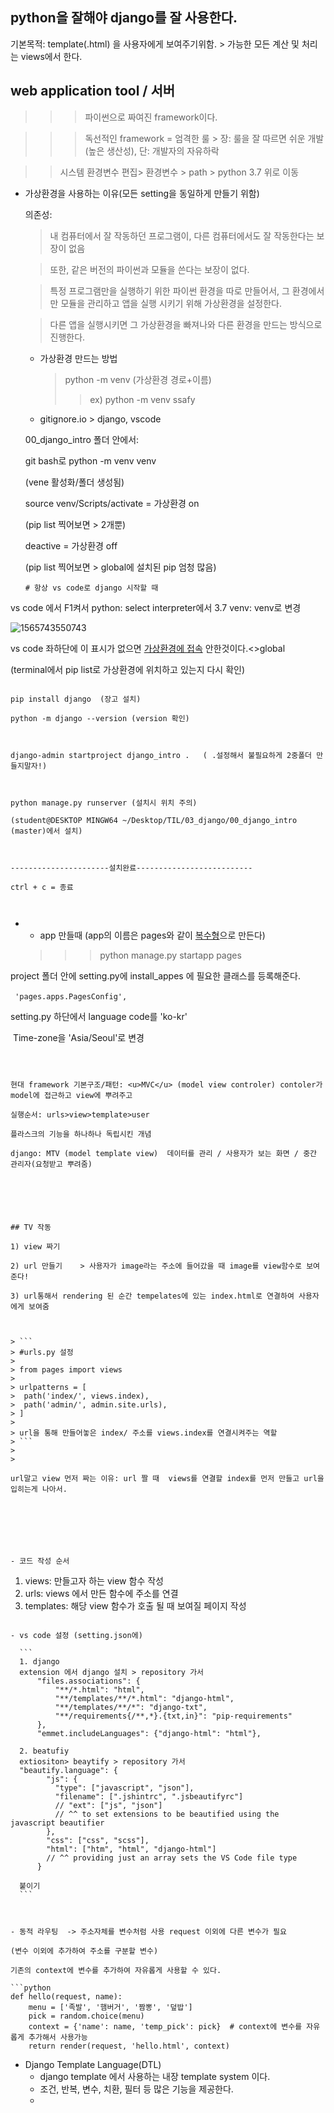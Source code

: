 ## python을 잘해야 django를 잘 사용한다.  

기본목적: template(.html) 을 사용자에게 보여주기위함. > 가능한 모든 계산 및 처리는 views에서 한다.

## web application tool / 서버

> > > 파이썬으로 짜여진  framework이다.

> > > 독선적인 framework = 엄격한 룰 > 장: 룰을 잘 따르면 쉬운 개발(높은 생산성), 단: 개발자의 자유하락 

> > 시스템 환경변수 편집> 환경변수 > path > python 3.7 위로 이동

- 가상환경을 사용하는 이유(모든 setting을 동일하게 만들기 위함)

  의존성: 

  > 내 컴퓨터에서 잘 작동하던 프로그램이, 다른 컴퓨터에서도 잘 작동한다는 보장이 없음

  > 또한, 같은 버전의 파이썬과 모듈을 쓴다는 보장이 없다.

  > 특정 프로그램만을 실행하기 위한 파이썬 환경을 따로 만들어서, 그 환경에서만 모듈을 관리하고 앱을 실행 시키기 위해 가상환경을 설정한다.

  > 다른 앱을 실행시키면 그 가상환경을 빠져나와 다른 환경을 만드는  방식으로 진행한다.

  - 가상환경 만드는 방법	

    > python -m venv (가상환경 경로+이름)
    >
    > > ex) python -m venv ssafy

  - gitignore.io > django, vscode

  00_django_intro 폴더 안에서: 

  git bash로 python -m venv venv

  (vene 활성화/폴더 생성됨)

  source venv/Scripts/activate   = 가상환경 on

  (pip list 찍어보면 > 2개뿐)

  deactive = 가상환경 off

  (pip list 찍어보면 > global에 설치된 pip 엄청 많음)

  

  ```
  # 항상 vs code로 django 시작할 때 
  
vs code 에서 F1켜서  python: select interpreter에서 3.7 venv: venv로 변경
  
![1565743550743](C:\Users\student\AppData\Roaming\Typora\typora-user-images\1565743550743.png)
  
  vs code 좌하단에 이 표시가 없으면 <u>가상환경에 접속</u> 안한것이다.<>global 
  
  (terminal에서 pip list로 가상환경에 위치하고 있는지 다시 확인)
  ```
  
  pip install django  (장고 설치)
  
  python -m django --version (version 확인)
  
  
  
  django-admin startproject django_intro .   ( .설정해서 불필요하게 2중폴더 만들지말자!)

  

  python manage.py runserver (설치시 위치 주의) 

  (student@DESKTOP MINGW64 ~/Desktop/TIL/03_django/00_django_intro (master)에서 설치)

  

  ----------------------설치완료--------------------------

  ctrl + c = 종료 

  

  ```
- - app 만들때 (app의 이름은 pages와 같이 <u>복수형</u>으로 만든다)
  
  > > > python manage.py startapp pages
  
project 폴더 안에 setting.py에 install_appes 에 필요한 클래스를 등록해준다.
  
​```
   'pages.apps.PagesConfig',
​```
  
setting.py 하단에서 language code를 'ko-kr'
  
​								Time-zone을 	'Asia/Seoul'로 변경
  ```

  

  현대 framework 기본구조/패턴: <u>MVC</u> (model view controler) contoler가 model에 접근하고 view에 뿌려주고  

  실행순서: urls>view>template>user 

  플라스크의 기능을 하나하나 독립시킨 개념

  django: MTV (model template view)  데이터를 관리 / 사용자가 보는 화면 / 중간 관리자(요청받고 뿌려줌)

  

  


## TV 작동

1) view 짜기

2) url 만들기    > 사용자가 image라는 주소에 들어갔을 때 image를 view함수로 보여준다!

3) url통해서 rendering 된 순간 tempelates에 있는 index.html로 연결하여 사용자에게 보여줌



> ```
> #urls.py 설정
> 
> from pages import views
> 
> urlpatterns = [
>  path('index/', views.index),
>  path('admin/', admin.site.urls),
> ]
> 
> url을 통해 만들어놓은 index/ 주소를 views.index를 연결시켜주는 역할
> ```
>
> 

url말고 view 먼저 짜는 이유: url 짤 때  views를 연결할 index를 먼저 만들고 url을 입히는게 나아서.







- 코드 작성 순서

  ```
  1. views: 만들고자 하는 view 함수 작성
  2. urls: views 에서 만든 함수에 주소를 연결
  3. templates: 해당 view 함수가 호출 될 때 보여질 페이지 작성
  ```

  - vs code 설정 (setting.json에)

    ```
    1. django
    extension 에서 django 설치 > repository 가서
        "files.associations": {
            "**/*.html": "html",
            "**/templates/**/*.html": "django-html",
            "**/templates/**/*": "django-txt",
            "**/requirements{/**,*}.{txt,in}": "pip-requirements"
        },
        "emmet.includeLanguages": {"django-html": "html"},
        
    2. beatufiy
    extiositon> beaytify > repository 가서
    "beautify.language": {
          "js": {
            "type": ["javascript", "json"],
            "filename": [".jshintrc", ".jsbeautifyrc"]
            // "ext": ["js", "json"]
            // ^^ to set extensions to be beautified using the javascript beautifier
          },
          "css": ["css", "scss"],
          "html": ["htm", "html", "django-html"]
          // ^^ providing just an array sets the VS Code file type
        }
    
    붙이기
    ```

    

- 동적 라우팅  -> 주소자체를 변수처럼 사용 request 이외에 다른 변수가 필요

  (변수 이외에 추가하여 주소를 구분할 변수)

  기존의 context에 변수를 추가하여 자유롭게 사용할 수 있다.

  ```python
  def hello(request, name):
      menu = ['족발', '햄버거', '짬뽕', '덮밥']
      pick = random.choice(menu)
      context = {'name': name, 'temp_pick': pick}  # context에 변수를 자유롭게 추가해서 사용가능
      return render(request, 'hello.html', context)
  ```

  

  

  - Django Template Language(DTL)
    - django template 에서 사용하는 내장 template system 이다.
    - 조건, 반복, 변수, 치환, 필터 등 많은 기능을 제공한다.
    - 

  